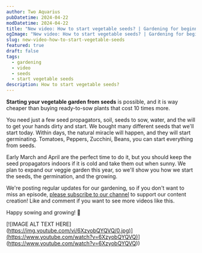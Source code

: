 ```yaml
---
author: Two Aquarius
pubDatetime: 2024-04-22
modDatetime: 2024-04-22
title: "New video: How to start vegetable seeds? | Gardening for beginners 🌱🪴"
ogImage: "New video: How to start vegetable seeds? | Gardening for beginners 🌱🪴"
slug: new-video-how-to-start-vegetable-seeds
featured: true
draft: false
tags:
  - gardening
  - video
  - seeds
  - start vegetable seeds
description: How to start vegetable seeds?
---
```

**Starting your vegetable garden from seeds** is possible, and it is way cheaper than buying ready-to-sow plants that cost 10 times more.

You need just a few seed propagators, soil, seeds to sow, water, and the will to get your hands dirty and start. We bought many different seeds that we'll start today. Within days, the natural miracle will happen, and they will start germinating. Tomatoes, Peppers, Zucchini, Beans, you can start everything from seeds.

Early March and April are the perfect time to do it, but you should keep the seed propagators indoors if it is cold and take them out when sunny. We plan to expand our veggie garden this year, so we'll show you how we start the seeds, the germination, and the growing.

We're posting regular updates for our gardening, so if you don't want to miss an episode, [please subscribe to our channel](https://www.youtube.com/channel/UCLUrq9sDCi5w45fvxgt22xw?sub_confirmation=1) to support our content creation! Like and comment if you want to see more videos like this.

Happy sowing and growing! 🙂

\[!\[IMAGE ALT TEXT HERE\]([https://img.youtube.com/vi/6XzyobQYQVQ/0.jpg)\](https://www.youtube.com/watch?v=6XzyobQYQVQ)](https://img.youtube.com/vi/6XzyobQYQVQ/0.jpg)](https://www.youtube.com/watch?v=6XzyobQYQVQ))